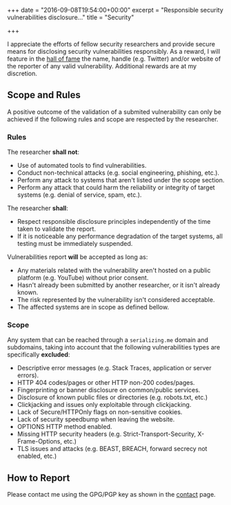 +++
date = "2016-09-08T19:54:00+00:00"
excerpt = "Responsible security vulnerabilities disclosure..."
title = "Security"

+++

I appreciate the efforts of fellow security researchers and provide secure means for disclosing security vulnerabilities responsibly. As a reward, I will feature in the [hall of fame][2] the name, handle (e.g. Twitter) and/or website of the reporter of any valid vulnerability. Additional rewards are at my discretion.

## Scope and Rules

A positive outcome of the validation of a submited vulnerability can only be achieved if the following rules and scope are respected by the researcher.

### Rules

The researcher __shall not__:

* Use of automated tools to find vulnerabilities.
* Conduct non-technical attacks (e.g. social engineering, phishing, etc.).
* Perform any attack to systems that aren't listed under the scope section.
* Perform any attack that could harm the reliability or integrity of target systems (e.g. denial of service, spam, etc.).

The researcher __shall__:

* Respect responsible disclosure principles independently of the time taken to validate the report.
* If it is noticeable any performance degradation of the target systems, all testing must be immediately suspended.

Vulnerabilities report __will__ be accepted as long as:

* Any materials related with the vulnerability aren't hosted on a public platform (e.g. YouTube) without prior consent.
* Hasn't already been submitted by another researcher, or it isn't already known.
* The risk represented by the vulnerability isn't considered acceptable.
* The affected systems are in scope as defined bellow.

### Scope

Any system that can be reached through a `serializing.me` domain and subdomains, taking into account that the following vulnerabilities types are specifically __excluded__:

* Descriptive error messages (e.g. Stack Traces, application or server errors).
* HTTP 404 codes/pages or other HTTP non-200 codes/pages.
* Fingerprinting or banner disclosure on common/public services.
* Disclosure of known public files or directories (e.g. robots.txt, etc.)
* Clickjacking and issues only exploitable through clickjacking.
* Lack of Secure/HTTPOnly flags on non-sensitive cookies.
* Lack of security speedbump when leaving the website.
* OPTIONS HTTP method enabled.
* Missing HTTP security headers (e.g. Strict-Transport-Security, X-Frame-Options, etc.)
* TLS issues and attacks (e.g. BEAST, BREACH, forward secrecy not enabled, etc.)


## How to Report

Please contact me using the GPG/PGP key as shown in the [contact][1] page.

[1]: /contacts/ "Contact Page"
[2]: /security/hall-of-fame/ "Hall of Fame"
